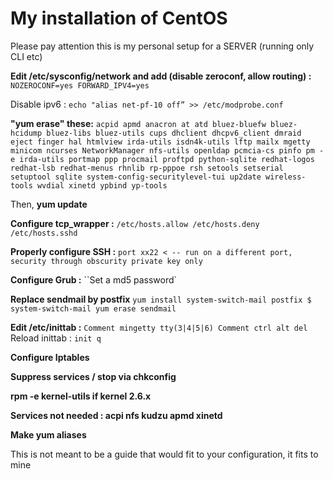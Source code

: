 # My installation of CentOS

Please pay attention this is my personal setup for a SERVER (running only CLI etc)



**Edit /etc/sysconfig/network and add (disable zeroconf, allow routing) :**
`NOZEROCONF=yes
FORWARD_IPV4=yes`

Disable ipv6 :
`echo "alias net-pf-10 off” >> /etc/modprobe.conf`

**"yum erase" these:**
`acpid
apmd
anacron
at
atd
bluez-bluefw
bluez-hcidump
bluez-libs
bluez-utils
cups
dhclient
dhcpv6_client
dmraid
eject
finger
hal
htmlview
irda-utils
isdn4k-utils
lftp
mailx
mgetty
minicom
ncurses
NetworkManager
nfs-utils
openldap
pcmcia-cs
pinfo
pm -e irda-utils
portmap
ppp
procmail
proftpd
python-sqlite
redhat-logos
redhat-lsb
redhat-menus
rhnlib
rp-pppoe
rsh
setools
setserial
setuptool
sqlite
system-config-securitylevel-tui
up2date
wireless-tools
wvdial
xinetd
ypbind yp-tools`

Then, **yum update**

**Configure tcp_wrapper :**
`/etc/hosts.allow
/etc/hosts.deny
/etc/hosts.sshd`

**Properly configure SSH :**
`port xx22 < -- run on a different port, security through obscurity
private key only`

**Configure Grub :**
``Set a md5 password`

**Replace sendmail by postfix**
`yum install system-switch-mail postfix
$ system-switch-mail
yum erase sendmail`

**Edit /etc/inittab :**
`Comment mingetty tty(3|4|5|6)
Comment ctrl alt del`
Reload inittab : `init q`

**Configure Iptables**

**Suppress services / stop via chkconfig**

**rpm -e kernel-utils if kernel 2.6.x**

**Services not needed : acpi nfs kudzu apmd xinetd**

**Make yum aliases**

This is not meant to be a guide that would fit to your configuration, it fits to mine
